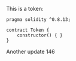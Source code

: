 This is a token: 

```
pragma solidity ^0.8.13;

contract Token {
    constructor() { }
}

```

Another update 146